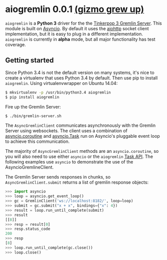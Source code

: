 # aiogremlin 0.0.1 [(gizmo grew up)](https://pypi.python.org/pypi/gizmo/0.1.12)

`aiogremlin` is a **Python 3** driver for the the [Tinkerpop 3 Gremlin Server](http://www.tinkerpop.com/docs/3.0.0.M7/#gremlin-server). This module is built on [Asyncio](https://docs.python.org/3/library/asyncio.html). By default it uses the [aiohttp](http://aiohttp.readthedocs.org/en/v0.15.3/index.html) socket client implementation, but it is easy to plug in a different implementation. `aiogremlin` is currently in **alpha** mode, but all major functionality has test coverage.

## Getting started

Since Python 3.4 is not the default version on many systems, it's nice to create a virtualenv that uses Python 3.4 by default. Then use pip to install `aiogremlin`. Using virtualenvwrapper on Ubuntu 14.04:

```bash
$ mkvirtualenv -p /usr/bin/python3.4 aiogremlin
$ pip install aiogremlin
```

Fire up the Gremlin Server:

```bash
$ ./bin/gremlin-server.sh
```

The `AsyncGremlinClient` communicates asynchronously with the Gremlin Server using websockets. The client uses a combination of [asyncio.coroutine](https://docs.python.org/3/library/asyncio-task.html#coroutines) and  [asyncio.Task](https://docs.python.org/3/library/asyncio-task.html#task) run on Asyncio's pluggable event loop to achieve this communication.

The majority of ``AsyncGremlinClient`` methods are an `asyncio.coroutine`, so you will also need to use either `asyncio` or the `aiogremlin` [Task API](#task-api). The following examples use `asyncio` to demonstrate the use of the AsyncioGremlineClient.

The Gremlin Server sends responses in chunks, so `AsyncGremlinClient.submit` returns a list of gremlin response objects:

```python
>>> import asyncio
>>> loop = asyncio.get_event_loop()
>>> gc = GremlinClient('ws://localhost:8182/', loop=loop)
>>> submit = gc.submit("x + x", bindings={"x": 4})
>>> result = loop.run_until_complete(submit)
>>> result
[[8]]
>>> resp = result[0]
>>> resp.status_code
200
>>> resp
[8]
>>> loop.run_until_complete(gc.close())
>>> loop.close()
```
